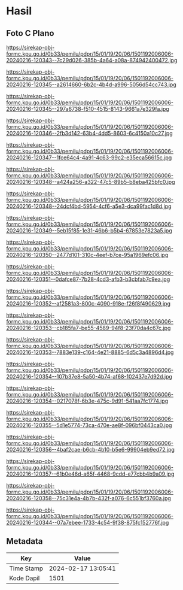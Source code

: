 # Hasil

## Foto C Plano

https://sirekap-obj-formc.kpu.go.id/0b33/pemilu/pdpr/15/01/19/20/06/1501192006006-20240216-120343--7c29d026-385b-4a64-a08a-874942400472.jpg

https://sirekap-obj-formc.kpu.go.id/0b33/pemilu/pdpr/15/01/19/20/06/1501192006006-20240216-120345--a2614660-6b2c-4b4d-a996-5056d54cc743.jpg

https://sirekap-obj-formc.kpu.go.id/0b33/pemilu/pdpr/15/01/19/20/06/1501192006006-20240216-120345--297a6738-f510-4515-8143-9661a7e329fa.jpg

https://sirekap-obj-formc.kpu.go.id/0b33/pemilu/pdpr/15/01/19/20/06/1501192006006-20240216-120346--2fb3d142-63b4-4dd5-8603-6c4150a10c27.jpg

https://sirekap-obj-formc.kpu.go.id/0b33/pemilu/pdpr/15/01/19/20/06/1501192006006-20240216-120347--1fce64c4-4a91-4c63-99c2-e35eca56615c.jpg

https://sirekap-obj-formc.kpu.go.id/0b33/pemilu/pdpr/15/01/19/20/06/1501192006006-20240216-120348--a424a256-a322-47c5-89b5-b8eba425bfc0.jpg

https://sirekap-obj-formc.kpu.go.id/0b33/pemilu/pdpr/15/01/19/20/06/1501192006006-20240216-120348--24dcf4bd-5954-4cf6-a5e3-dca99fac1d8d.jpg

https://sirekap-obj-formc.kpu.go.id/0b33/pemilu/pdpr/15/01/19/20/06/1501192006006-20240216-120349--5eb15f85-1e31-46b6-b5b4-67853e7823a5.jpg

https://sirekap-obj-formc.kpu.go.id/0b33/pemilu/pdpr/15/01/19/20/06/1501192006006-20240216-120350--2477d101-310c-4eef-b7ce-95a1969efc06.jpg

https://sirekap-obj-formc.kpu.go.id/0b33/pemilu/pdpr/15/01/19/20/06/1501192006006-20240216-120351--0dafce87-7b28-4cd3-afb3-b3cbfab7c9ea.jpg

https://sirekap-obj-formc.kpu.go.id/0b33/pemilu/pdpr/15/01/19/20/06/1501192006006-20240216-120352--af2581a3-800c-4090-918e-f26f8f490629.jpg

https://sirekap-obj-formc.kpu.go.id/0b33/pemilu/pdpr/15/01/19/20/06/1501192006006-20240216-120353--cb185fa7-be55-4589-94f8-23f70da4c67c.jpg

https://sirekap-obj-formc.kpu.go.id/0b33/pemilu/pdpr/15/01/19/20/06/1501192006006-20240216-120353--7883e139-c164-4e21-8885-6d5c3a4896d4.jpg

https://sirekap-obj-formc.kpu.go.id/0b33/pemilu/pdpr/15/01/19/20/06/1501192006006-20240216-120354--107b37e8-5a50-4b74-af68-102437e7d92d.jpg

https://sirekap-obj-formc.kpu.go.id/0b33/pemilu/pdpr/15/01/19/20/06/1501192006006-20240216-120354--0217078f-6b3e-475c-9d91-541aa7fc1774.jpg

https://sirekap-obj-formc.kpu.go.id/0b33/pemilu/pdpr/15/01/19/20/06/1501192006006-20240216-120355--5d1e5774-73ca-470e-ae8f-096bf0443ca0.jpg

https://sirekap-obj-formc.kpu.go.id/0b33/pemilu/pdpr/15/01/19/20/06/1501192006006-20240216-120356--4baf2cae-b6cb-4b10-b5e6-99904eb9ed72.jpg

https://sirekap-obj-formc.kpu.go.id/0b33/pemilu/pdpr/15/01/19/20/06/1501192006006-20240216-120357--61b0e46d-a65f-4468-9cdd-e77cbb4b9a09.jpg

https://sirekap-obj-formc.kpu.go.id/0b33/pemilu/pdpr/15/01/19/20/06/1501192006006-20240216-120358--75c31e4a-4b7b-432f-a076-6c551bf3760a.jpg

https://sirekap-obj-formc.kpu.go.id/0b33/pemilu/pdpr/15/01/19/20/06/1501192006006-20240216-120344--07a7ebee-1733-4c54-9f38-875fc152776f.jpg


## Metadata

| Key        | Value               |
| ---------- | ------------------- |
| Time Stamp | 2024-02-17 13:05:41 |
| Kode Dapil | 1501                |



